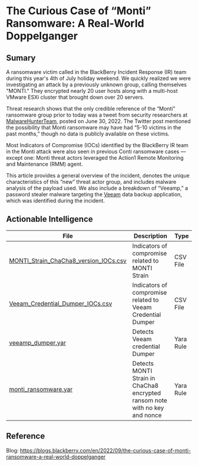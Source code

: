 # The Curious Case of “Monti” Ransomware: A Real-World Doppelganger

## Sumary

A ransomware victim called in the BlackBerry Incident Response (IR) team during this year's 4th of July holiday weekend. We quickly realized we were investigating an attack by a previously unknown group, calling themselves "MONTI." They encrypted nearly 20 user hosts along with a multi-host VMware ESXi cluster that brought down over 20 servers.

Threat research shows that the only credible reference of the “Monti” ransomware group prior to today was a tweet from security researchers at [MalwareHunterTeam](https://twitter.com/malwrhunterteam?ref_src=twsrc%5Egoogle%7Ctwcamp%5Eserp%7Ctwgr%5Eauthor), posted on June 30, 2022. The Twitter post mentioned the possibility that Monti ransomware may have had “5-10 victims in the past months,” though no data is publicly available on these victims.

Most Indicators of Compromise (IOCs) identified by the BlackBerry IR team in the Monti attack were also seen in previous Conti ransomware cases — except one: Monti threat actors leveraged the Action1 Remote Monitoring and Maintenance (RMM) agent.

This article provides a general overview of the incident, denotes the unique characteristics of this “new” threat actor group, and includes malware analysis of the payload used. We also include a breakdown of “Veeamp,” a password stealer malware targeting the [Veeam](https://www.veeam.com/) data backup application, which was identified during the incident.



## Actionable Intelligence

| File | Description | Type | 
|--------|--------|--------|
| [MONTI_Strain_ChaCha8_version_IOCs.csv](https://github.com/blackberry/threat-research-and-intelligence/blob/main/Blogs%20%26%20Reports/Blogs/2022-09-07%20-%20The%20Curious%20Case%20of%20Monti%20Ransomware%20A%20Real-World%20Doppelganger/MONTI_Strain_ChaCha8_version_IOCs.csv) | Indicators of compromise related to MONTI Strain | CSV File |
| [Veeam_Credential_Dumper_IOCs.csv](https://github.com/blackberry/threat-research-and-intelligence/blob/main/Blogs%20%26%20Reports/Blogs/2022-09-07%20-%20The%20Curious%20Case%20of%20Monti%20Ransomware%20A%20Real-World%20Doppelganger/Veeam_Credential_Dumper_IOCs.csv) | Indicators of compromise related to Veeam Credential Dumper | CSV File |
| [veeamp_dumper.yar](https://github.com/blackberry/threat-research-and-intelligence/blob/main/Blogs%20%26%20Reports/Blogs/2022-09-07%20-%20The%20Curious%20Case%20of%20Monti%20Ransomware%20A%20Real-World%20Doppelganger/veeamp_dumper.yar) | Detects Veeam credential Dumper | Yara Rule |
| [monti_ransomware.yar](https://github.com/blackberry/threat-research-and-intelligence/blob/main/Blogs%20%26%20Reports/Blogs/2022-09-07%20-%20The%20Curious%20Case%20of%20Monti%20Ransomware%20A%20Real-World%20Doppelganger/monti_ransomware.yar) | Detects MONTI Strain in ChaCha8 encrypted ransom note with no key and nonce | Yara Rule |

## Reference

Blog: https://blogs.blackberry.com/en/2022/09/the-curious-case-of-monti-ransomware-a-real-world-doppelganger
